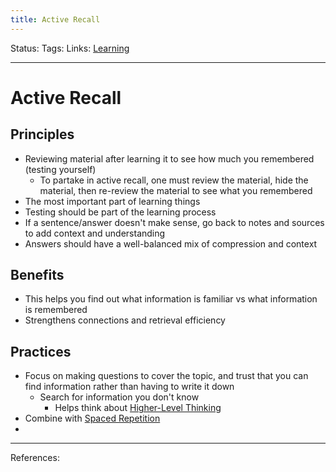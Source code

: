 ```yaml
---
title: Active Recall
---
```

Status:
Tags:
Links: [Learning](out/learning.md)
___
# Active Recall
## Principles
-   Reviewing material after learning it to see how much you remembered (testing yourself)
	-   To partake in active recall, one must review the material, hide the material, then re-review the material to see what you remembered
- The most important part of learning things
- Testing should be part of the learning process
- If a sentence/answer doesn't make sense, go back to notes and sources to add context and understanding
- Answers should have a well-balanced mix of compression and context
## Benefits
-   This helps you find out what information is familiar vs what information is remembered
- Strengthens connections and retrieval efficiency
## Practices
- Focus on making questions to cover the topic, and trust that you can find information rather than having to write it down
	- Search for information you don't know
		- Helps think about [Higher-Level Thinking](out/higher-level-thinking.md)
- Combine with [Spaced Repetition](out/spaced-repetition.md)
- 
___
References: